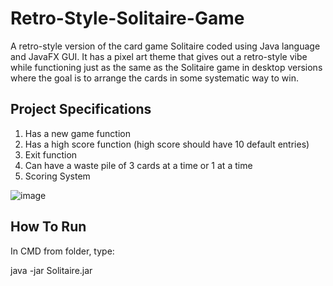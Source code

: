 # Retro-Style-Solitaire-Game
A retro-style version of the card game Solitaire coded using Java language and JavaFX GUI. It has a pixel art theme that gives out a retro-style vibe while functioning just as the same as the Solitaire game in desktop versions where the goal is to arrange the cards in some systematic way to win.

## Project Specifications
1. Has a new game function
2. Has a high score function (high score should have 10 default entries)
3. Exit function
4. Can have a waste pile of 3 cards at a time or 1 at a time
5. Scoring System 

![image](https://user-images.githubusercontent.com/102021376/233768447-b99c4dc0-20c6-4985-8a9c-66f1d369738c.png)

## How To Run

In CMD from folder, type: 

java -jar Solitaire.jar
